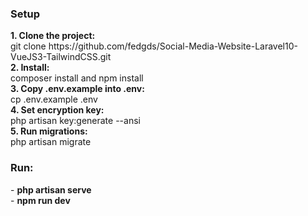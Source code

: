 <h3>Setup</h3>
<div>
    <div><b>1. Clone the project: </b><br>git clone https://github.com/fedgds/Social-Media-Website-Laravel10-VueJS3-TailwindCSS.git</div>
    <div><b>2. Install: </b><br>composer install and npm install</div>
    <div><b>3. Copy .env.example into .env: </b><br>cp .env.example .env</div>
    <div><b>4. Set encryption key: </b><br>php artisan key:generate --ansi</div>
    <div><b>5. Run migrations: </b><br>php artisan migrate</div>
</div>
<h3>Run: </h3>
<div>
    <div>- <b>php artisan serve</b></div>
    <div>- <b>npm run dev</b></div>
</div>
